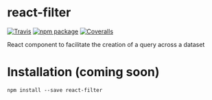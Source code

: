 # react-filter

[![Travis][build-badge]][build]
[![npm package][npm-badge]][npm]
[![Coveralls][coveralls-badge]][coveralls]

React component to facilitate the creation of a query across a dataset

[build-badge]: https://travis-ci.org/Ekotlikoff/react-filter.svg?branch=master
[build]: https://travis-ci.org/Ekotlikoff/react-filter

[npm-badge]: https://img.shields.io/npm/v/npm-package.png?style=flat-square
[npm]: https://www.npmjs.org/package/npm-package

[coveralls-badge]: https://coveralls.io/repos/github/Ekotlikoff/react-filter/badge.svg?branch=master
[coveralls]: https://coveralls.io/github/Ekotlikoff/react-filter?branch=master

# Installation (coming soon)

`npm install --save react-filter`